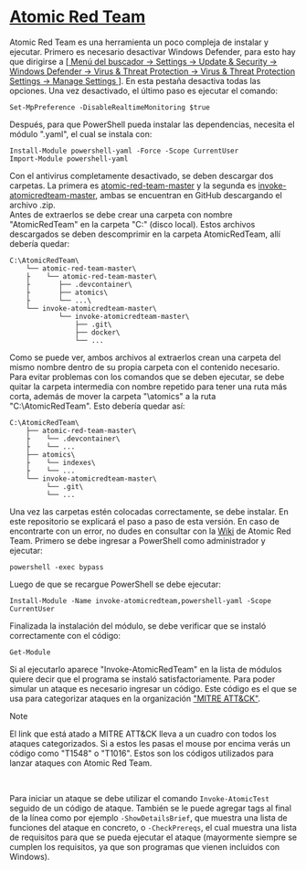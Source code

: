 # <ins>Atomic Red Team</ins>

Atomic Red Team es una herramienta un poco compleja de instalar y ejecutar. Primero es necesario desactivar Windows Defender, para esto hay que dirigirse a [<ins> Menú del buscador → Settings → Update & Security → Windows Defender → Virus & Threat Protection → Virus & Threat Protection Settings → Manage Settings </ins>]. En esta pestaña desactiva todas las opciones. Una vez desactivado, el último paso es ejecutar el comando:

	Set-MpPreference -DisableRealtimeMonitoring $true

Después, para que PowerShell pueda instalar las dependencias, necesita el módulo ".yaml", el cual se instala con: 

	Install-Module powershell-yaml -Force -Scope CurrentUser
	Import-Module powershell-yaml

Con el antivirus completamente desactivado, se deben descargar dos carpetas. La primera es [atomic-red-team-master](https://github.com/redcanaryco/atomic-red-team.git) y la segunda es [invoke-atomicredteam-master](https://github.com/redcanaryco/invoke-atomicredteam.git), ambas se encuentran en GitHub descargando el archivo .zip.<br/>
Antes de extraerlos se debe crear una carpeta con nombre "AtomicRedTeam" en la carpeta "C:\" (disco local). Estos archivos descargados se deben descomprimir en la carpeta AtomicRedTeam, allí debería quedar:
	
 	C:\AtomicRedTeam\
	    └── atomic-red-team-master\
	    ├    └── atomic-red-team-master\
	    ├    	├── .devcontainer\
	    ├    	├── atomics\
        ├		└── ...\	
	    └── invoke-atomicredteam-master\
	         	└── invoke-atomicredteam-master\
	         		├── .git\
	    			├── docker\
	         		└── ...
 
Como se puede ver, ambos archivos al extraerlos crean una carpeta del mismo nombre dentro de su propia carpeta con el contenido necesario. Para evitar problemas con los comandos que se deben ejecutar, se debe quitar la carpeta intermedia con nombre repetido para tener una ruta más corta, además de mover la carpeta "\atomics" a la ruta "C:\AtomicRedTeam\". Esto debería quedar así:

  	C:\AtomicRedTeam\
	    ├── atomic-red-team-master\
	    ├ 	 └── .devcontainer\
	    ├	 └── ...
	    ├── atomics\
	    ├	 └── indexes\
	    ├	 └── ...
	    └── invoke-atomicredteam-master\
	         └── .git\
	         └── ...

Una vez las carpetas estén colocadas correctamente, se debe instalar. En este repositorio se explicará el paso a paso de esta versión. En caso de encontrarte con un error, no dudes en consultar con la [Wiki](https://github.com/redcanaryco/invoke-atomicredteam/wiki) de Atomic Red Team. Primero se debe ingresar a PowerShell como administrador y ejecutar:

	powershell -exec bypass

Luego de que se recargue PowerShell se debe ejecutar:

	Install-Module -Name invoke-atomicredteam,powershell-yaml -Scope CurrentUser

Finalizada la instalación del módulo, se debe verificar que se instaló correctamente con el código:

	Get-Module

Si al ejecutarlo aparece "Invoke-AtomicRedTeam" en la lista de módulos quiere decir que el programa se instaló satisfactoriamente. Para poder simular un ataque es necesario ingresar un código. Este código es el que se usa para categorizar ataques en la organización ["MITRE ATT&CK"](https://attack.mitre.org/matrices/enterprise/).<br/>

> [!NOTE]  
> El link que está atado a MITRE ATT&CK lleva a un cuadro con todos los ataques categorizados. Si a estos les pasas el mouse por encima verás un código como "T1548" o "T1016". Estos son los códigos utilizados para lanzar ataques con Atomic Red Team.
<br/>

Para iniciar un ataque se debe utilizar el comando `Invoke-AtomicTest` seguido de un código de ataque. También se le puede agregar tags al final de la línea como por ejemplo `-ShowDetailsBrief`, que muestra una lista de funciones del ataque en concreto, o `-CheckPrereqs`, el cual muestra una lista de requisitos para que se pueda ejecutar el ataque (mayormente siempre se cumplen los requisitos, ya que son programas que vienen incluidos con Windows).
